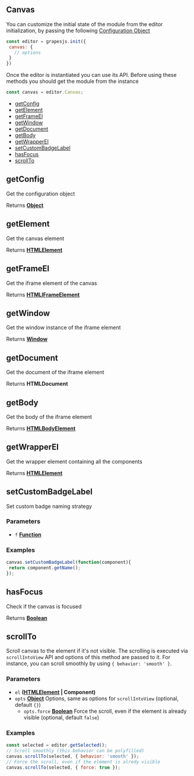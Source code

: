 <!-- Generated by documentation.js. Update this documentation by updating the source code. -->

## Canvas

You can customize the initial state of the module from the editor initialization, by passing the following [Configuration Object][1]

```js
const editor = grapesjs.init({
 canvas: {
   // options
 }
})
```

Once the editor is instantiated you can use its API. Before using these methods you should get the module from the instance

```js
const canvas = editor.Canvas;
```

-   [getConfig][2]
-   [getElement][3]
-   [getFrameEl][4]
-   [getWindow][5]
-   [getDocument][6]
-   [getBody][7]
-   [getWrapperEl][8]
-   [setCustomBadgeLabel][9]
-   [hasFocus][10]
-   [scrollTo][11]

## getConfig

Get the configuration object

Returns **[Object][12]** 

## getElement

Get the canvas element

Returns **[HTMLElement][13]** 

## getFrameEl

Get the iframe element of the canvas

Returns **[HTMLIFrameElement][14]** 

## getWindow

Get the window instance of the iframe element

Returns **[Window][15]** 

## getDocument

Get the document of the iframe element

Returns **HTMLDocument** 

## getBody

Get the body of the iframe element

Returns **[HTMLBodyElement][16]** 

## getWrapperEl

Get the wrapper element containing all the components

Returns **[HTMLElement][13]** 

## setCustomBadgeLabel

Set custom badge naming strategy

### Parameters

-   `f` **[Function][17]** 

### Examples

```javascript
canvas.setCustomBadgeLabel(function(component){
 return component.getName();
});
```

## hasFocus

Check if the canvas is focused

Returns **[Boolean][18]** 

## scrollTo

Scroll canvas to the element if it's not visible. The scrolling is
executed via `scrollIntoView` API and options of this method are
passed to it. For instance, you can scroll smoothly by using
`{ behavior: 'smooth' }`.

### Parameters

-   `el` **([HTMLElement][13] | Component)** 
-   `opts` **[Object][12]** Options, same as options for `scrollIntoView` (optional, default `{}`)
    -   `opts.force` **[Boolean][18]** Force the scroll, even if the element is already visible (optional, default `false`)

### Examples

```javascript
const selected = editor.getSelected();
// Scroll smoothly (this behavior can be polyfilled)
canvas.scrollTo(selected, { behavior: 'smooth' });
// Force the scroll, even if the element is alredy visible
canvas.scrollTo(selected, { force: true });
```

[1]: https://github.com/artf/grapesjs/blob/master/src/canvas/config/config.js

[2]: #getconfig

[3]: #getelement

[4]: #getframeel

[5]: #getwindow

[6]: #getdocument

[7]: #getbody

[8]: #getwrapperel

[9]: #setcustombadgelabel

[10]: #hasfocus

[11]: #scrollto

[12]: https://developer.mozilla.org/docs/Web/JavaScript/Reference/Global_Objects/Object

[13]: https://developer.mozilla.org/docs/Web/HTML/Element

[14]: https://developer.mozilla.org/docs/Web/API/HTMLIFrameElement

[15]: https://developer.mozilla.org/docs/Web/API/Window

[16]: https://developer.mozilla.org/docs/Web/HTML/Element/body

[17]: https://developer.mozilla.org/docs/Web/JavaScript/Reference/Statements/function

[18]: https://developer.mozilla.org/docs/Web/JavaScript/Reference/Global_Objects/Boolean
